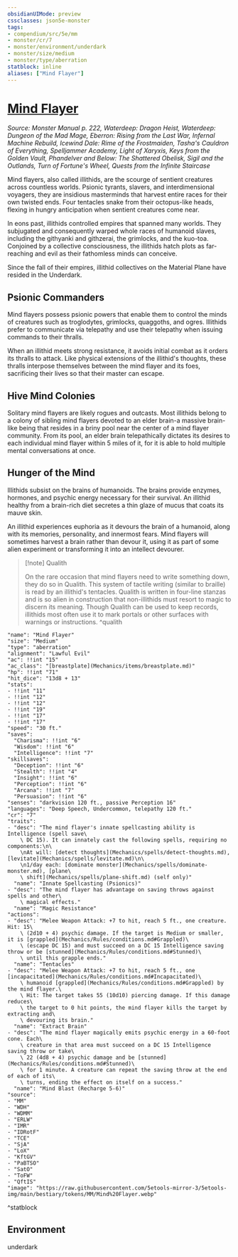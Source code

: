 ```yaml
---
obsidianUIMode: preview
cssclasses: json5e-monster
tags:
- compendium/src/5e/mm
- monster/cr/7
- monster/environment/underdark
- monster/size/medium
- monster/type/aberration
statblock: inline
aliases: ["Mind Flayer"]
---
```

# [Mind Flayer](Mechanics\bestiary\aberration/mind-flayer.md)
*Source: Monster Manual p. 222, Waterdeep: Dragon Heist, Waterdeep: Dungeon of the Mad Mage, Eberron: Rising from the Last War, Infernal Machine Rebuild, Icewind Dale: Rime of the Frostmaiden, Tasha's Cauldron of Everything, Spelljammer Academy, Light of Xaryxis, Keys from the Golden Vault, Phandelver and Below: The Shattered Obelisk, Sigil and the Outlands, Turn of Fortune's Wheel, Quests from the Infinite Staircase*  

Mind flayers, also called illithids, are the scourge of sentient creatures across countless worlds. Psionic tyrants, slavers, and interdimensional voyagers, they are insidious masterminds that harvest entire races for their own twisted ends. Four tentacles snake from their octopus-like heads, flexing in hungry anticipation when sentient creatures come near.

In eons past, illithids controlled empires that spanned many worlds. They subjugated and consequently warped whole races of humanoid slaves, including the githyanki and githzerai, the grimlocks, and the kuo-toa. Conjoined by a collective consciousness, the illithids hatch plots as far-reaching and evil as their fathomless minds can conceive.

Since the fall of their empires, illithid collectives on the Material Plane have resided in the Underdark.

## Psionic Commanders

Mind flayers possess psionic powers that enable them to control the minds of creatures such as troglodytes, grimlocks, quaggoths, and ogres. Illithids prefer to communicate via telepathy and use their telepathy when issuing commands to their thralls.

When an illithid meets strong resistance, it avoids initial combat as it orders its thralls to attack. Like physical extensions of the illithid's thoughts, these thralls interpose themselves between the mind flayer and its foes, sacrificing their lives so that their master can escape.

## Hive Mind Colonies

Solitary mind flayers are likely rogues and outcasts. Most illithids belong to a colony of sibling mind flayers devoted to an elder brain-a massive brain-like being that resides in a briny pool near the center of a mind flayer community. From its pool, an elder brain telepathically dictates its desires to each individual mind flayer within 5 miles of it, for it is able to hold multiple mental conversations at once.

## Hunger of the Mind

Illithids subsist on the brains of humanoids. The brains provide enzymes, hormones, and psychic energy necessary for their survival. An illithid healthy from a brain-rich diet secretes a thin glaze of mucus that coats its mauve skin.

An illithid experiences euphoria as it devours the brain of a humanoid, along with its memories, personality, and innermost fears. Mind flayers will sometimes harvest a brain rather than devour it, using it as part of some alien experiment or transforming it into an intellect devourer.

> [!note] Qualith
> 
> On the rare occasion that mind flayers need to write something down, they do so in Qualith. This system of tactile writing (similar to braille) is read by an illithid's tentacles. Qualith is written in four-line stanzas and is so alien in construction that non-illithids must resort to magic to discern its meaning. Though Qualith can be used to keep records, illithids most often use it to mark portals or other surfaces with warnings or instructions.
^qualith

```statblock
"name": "Mind Flayer"
"size": "Medium"
"type": "aberration"
"alignment": "Lawful Evil"
"ac": !!int "15"
"ac_class": "[breastplate](Mechanics/items/breastplate.md)"
"hp": !!int "71"
"hit_dice": "13d8 + 13"
"stats":
- !!int "11"
- !!int "12"
- !!int "12"
- !!int "19"
- !!int "17"
- !!int "17"
"speed": "30 ft."
"saves":
  "Charisma": !!int "6"
  "Wisdom": !!int "6"
  "Intelligence": !!int "7"
"skillsaves":
  "Deception": !!int "6"
  "Stealth": !!int "4"
  "Insight": !!int "6"
  "Perception": !!int "6"
  "Arcana": !!int "7"
  "Persuasion": !!int "6"
"senses": "darkvision 120 ft., passive Perception 16"
"languages": "Deep Speech, Undercommon, telepathy 120 ft."
"cr": "7"
"traits":
- "desc": "The mind flayer's innate spellcasting ability is Intelligence (spell save\
    \ DC 15). It can innately cast the following spells, requiring no components:\n\
    \nAt will: [detect thoughts](Mechanics/spells/detect-thoughts.md), [levitate](Mechanics/spells/levitate.md)\n\
    \n1/day each: [dominate monster](Mechanics/spells/dominate-monster.md), [plane\
    \ shift](Mechanics/spells/plane-shift.md) (self only)"
  "name": "Innate Spellcasting (Psionics)"
- "desc": "The mind flayer has advantage on saving throws against spells and other\
    \ magical effects."
  "name": "Magic Resistance"
"actions":
- "desc": "Melee Weapon Attack: +7 to hit, reach 5 ft., one creature. Hit: 15\
    \ (2d10 + 4) psychic damage. If the target is Medium or smaller, it is [grappled](Mechanics/Rules/conditions.md#Grappled)\
    \ (escape DC 15) and must succeed on a DC 15 Intelligence saving throw or be [stunned](Mechanics/Rules/conditions.md#Stunned)\
    \ until this grapple ends."
  "name": "Tentacles"
- "desc": "Melee Weapon Attack: +7 to hit, reach 5 ft., one [incapacitated](Mechanics/Rules/conditions.md#Incapacitated)\
    \ humanoid [grappled](Mechanics/Rules/conditions.md#Grappled) by the mind flayer.\
    \ Hit: The target takes 55 (10d10) piercing damage. If this damage reduces\
    \ the target to 0 hit points, the mind flayer kills the target by extracting and\
    \ devouring its brain."
  "name": "Extract Brain"
- "desc": "The mind flayer magically emits psychic energy in a 60-foot cone. Each\
    \ creature in that area must succeed on a DC 15 Intelligence saving throw or take\
    \ 22 (4d8 + 4) psychic damage and be [stunned](Mechanics/Rules/conditions.md#Stunned)\
    \ for 1 minute. A creature can repeat the saving throw at the end of each of its\
    \ turns, ending the effect on itself on a success."
  "name": "Mind Blast (Recharge 5-6)"
"source":
- "MM"
- "WDH"
- "WDMM"
- "ERLW"
- "IMR"
- "IDRotF"
- "TCE"
- "SjA"
- "LoX"
- "KftGV"
- "PaBTSO"
- "SatO"
- "ToFW"
- "QftIS"
"image": "https://raw.githubusercontent.com/5etools-mirror-3/5etools-img/main/bestiary/tokens/MM/Mind%20Flayer.webp"
```
^statblock

## Environment

underdark